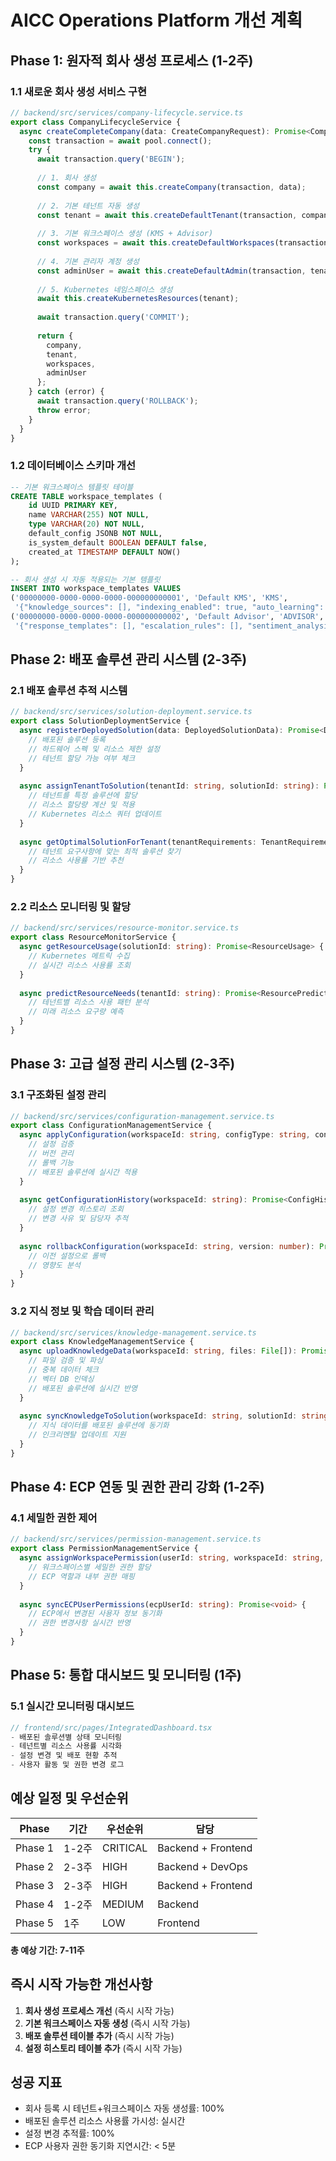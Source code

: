 # AICC Operations Platform 개선 계획

## Phase 1: 원자적 회사 생성 프로세스 (1-2주)

### 1.1 새로운 회사 생성 서비스 구현
```typescript
// backend/src/services/company-lifecycle.service.ts
export class CompanyLifecycleService {
  async createCompleteCompany(data: CreateCompanyRequest): Promise<CompleteCompanyResponse> {
    const transaction = await pool.connect();
    try {
      await transaction.query('BEGIN');
      
      // 1. 회사 생성
      const company = await this.createCompany(transaction, data);
      
      // 2. 기본 테넌트 자동 생성
      const tenant = await this.createDefaultTenant(transaction, company);
      
      // 3. 기본 워크스페이스 생성 (KMS + Advisor)
      const workspaces = await this.createDefaultWorkspaces(transaction, tenant);
      
      // 4. 기본 관리자 계정 생성
      const adminUser = await this.createDefaultAdmin(transaction, tenant, data.adminEmail);
      
      // 5. Kubernetes 네임스페이스 생성
      await this.createKubernetesResources(tenant);
      
      await transaction.query('COMMIT');
      
      return {
        company,
        tenant,
        workspaces,
        adminUser
      };
    } catch (error) {
      await transaction.query('ROLLBACK');
      throw error;
    }
  }
}
```

### 1.2 데이터베이스 스키마 개선
```sql
-- 기본 워크스페이스 템플릿 테이블
CREATE TABLE workspace_templates (
    id UUID PRIMARY KEY,
    name VARCHAR(255) NOT NULL,
    type VARCHAR(20) NOT NULL,
    default_config JSONB NOT NULL,
    is_system_default BOOLEAN DEFAULT false,
    created_at TIMESTAMP DEFAULT NOW()
);

-- 회사 생성 시 자동 적용되는 기본 템플릿
INSERT INTO workspace_templates VALUES
('00000000-0000-0000-0000-000000000001', 'Default KMS', 'KMS', 
 '{"knowledge_sources": [], "indexing_enabled": true, "auto_learning": false}', true),
('00000000-0000-0000-0000-000000000002', 'Default Advisor', 'ADVISOR', 
 '{"response_templates": [], "escalation_rules": [], "sentiment_analysis": true}', true);
```

## Phase 2: 배포 솔루션 관리 시스템 (2-3주)

### 2.1 배포 솔루션 추적 시스템
```typescript
// backend/src/services/solution-deployment.service.ts
export class SolutionDeploymentService {
  async registerDeployedSolution(data: DeployedSolutionData): Promise<DeployedSolution> {
    // 배포된 솔루션 등록
    // 하드웨어 스펙 및 리소스 제한 설정
    // 테넌트 할당 가능 여부 체크
  }
  
  async assignTenantToSolution(tenantId: string, solutionId: string): Promise<void> {
    // 테넌트를 특정 솔루션에 할당
    // 리소스 할당량 계산 및 적용
    // Kubernetes 리소스 쿼터 업데이트
  }
  
  async getOptimalSolutionForTenant(tenantRequirements: TenantRequirements): Promise<string> {
    // 테넌트 요구사항에 맞는 최적 솔루션 찾기
    // 리소스 사용률 기반 추천
  }
}
```

### 2.2 리소스 모니터링 및 할당
```typescript
// backend/src/services/resource-monitor.service.ts
export class ResourceMonitorService {
  async getResourceUsage(solutionId: string): Promise<ResourceUsage> {
    // Kubernetes 메트릭 수집
    // 실시간 리소스 사용률 조회
  }
  
  async predictResourceNeeds(tenantId: string): Promise<ResourcePrediction> {
    // 테넌트별 리소스 사용 패턴 분석
    // 미래 리소스 요구량 예측
  }
}
```

## Phase 3: 고급 설정 관리 시스템 (2-3주)

### 3.1 구조화된 설정 관리
```typescript
// backend/src/services/configuration-management.service.ts
export class ConfigurationManagementService {
  async applyConfiguration(workspaceId: string, configType: string, config: any): Promise<void> {
    // 설정 검증
    // 버전 관리
    // 롤백 기능
    // 배포된 솔루션에 실시간 적용
  }
  
  async getConfigurationHistory(workspaceId: string): Promise<ConfigHistory[]> {
    // 설정 변경 히스토리 조회
    // 변경 사유 및 담당자 추적
  }
  
  async rollbackConfiguration(workspaceId: string, version: number): Promise<void> {
    // 이전 설정으로 롤백
    // 영향도 분석
  }
}
```

### 3.2 지식 정보 및 학습 데이터 관리
```typescript
// backend/src/services/knowledge-management.service.ts
export class KnowledgeManagementService {
  async uploadKnowledgeData(workspaceId: string, files: File[]): Promise<UploadResult> {
    // 파일 검증 및 파싱
    // 중복 데이터 체크
    // 벡터 DB 인덱싱
    // 배포된 솔루션에 실시간 반영
  }
  
  async syncKnowledgeToSolution(workspaceId: string, solutionId: string): Promise<void> {
    // 지식 데이터를 배포된 솔루션에 동기화
    // 인크리멘탈 업데이트 지원
  }
}
```

## Phase 4: ECP 연동 및 권한 관리 강화 (1-2주)

### 4.1 세밀한 권한 제어
```typescript
// backend/src/services/permission-management.service.ts
export class PermissionManagementService {
  async assignWorkspacePermission(userId: string, workspaceId: string, permissions: Permission[]): Promise<void> {
    // 워크스페이스별 세밀한 권한 할당
    // ECP 역할과 내부 권한 매핑
  }
  
  async syncECPUserPermissions(ecpUserId: string): Promise<void> {
    // ECP에서 변경된 사용자 정보 동기화
    // 권한 변경사항 실시간 반영
  }
}
```

## Phase 5: 통합 대시보드 및 모니터링 (1주)

### 5.1 실시간 모니터링 대시보드
```typescript
// frontend/src/pages/IntegratedDashboard.tsx
- 배포된 솔루션별 상태 모니터링
- 테넌트별 리소스 사용률 시각화
- 설정 변경 및 배포 현황 추적
- 사용자 활동 및 권한 변경 로그
```

## 예상 일정 및 우선순위

| Phase | 기간 | 우선순위 | 담당 |
|-------|------|----------|------|
| Phase 1 | 1-2주 | CRITICAL | Backend + Frontend |
| Phase 2 | 2-3주 | HIGH | Backend + DevOps |
| Phase 3 | 2-3주 | HIGH | Backend + Frontend |
| Phase 4 | 1-2주 | MEDIUM | Backend |
| Phase 5 | 1주 | LOW | Frontend |

**총 예상 기간: 7-11주**

## 즉시 시작 가능한 개선사항

1. **회사 생성 프로세스 개선** (즉시 시작 가능)
2. **기본 워크스페이스 자동 생성** (즉시 시작 가능)
3. **배포 솔루션 테이블 추가** (즉시 시작 가능)
4. **설정 히스토리 테이블 추가** (즉시 시작 가능)

## 성공 지표

- 회사 등록 시 테넌트+워크스페이스 자동 생성률: 100%
- 배포된 솔루션 리소스 사용률 가시성: 실시간
- 설정 변경 추적률: 100%
- ECP 사용자 권한 동기화 지연시간: < 5분
